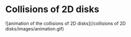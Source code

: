 # Collisions of 2D disks
![animation of the collisions of 2D disks](/collisions of 2D disks/images/animation.gif)
